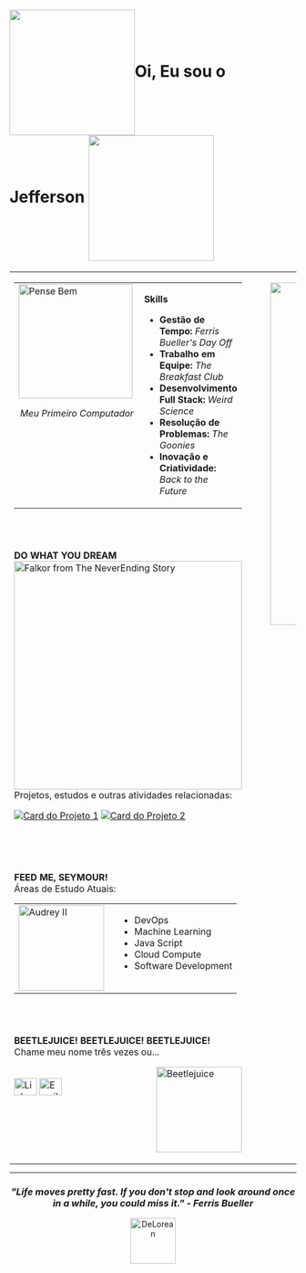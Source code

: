 <h1><img src="https://i.ibb.co/C34dkmV3/Transp.png" height="220" valign="middle">Oi, Eu sou o Jefferson  <img src="https://i.ibb.co/Rp8pmW26/Genius.png" height="220" valign="middle"> </h1>


     
<table width="100%" border="0" style="border: none; margin: 0; padding: 0;">
<tr valign="top">
<td width="65%" style="padding-right: 30px;">

<table width="100%" border="0" style="border: none;">
<tr valign="top">
<td width="220">
<img src="https://i.ibb.co/WvDrXXhk/Pense-Bem.png" alt="Pense Bem" width="200"/>
<p align="center"><i>Meu Primeiro Computador</i></p>
</td>
<td>
<p><strong>Skills</strong></p>
<ul>
<li><strong>Gestão de Tempo:</strong> <i>Ferris Bueller's Day Off</i></li>
<li><strong>Trabalho em Equipe:</strong> <i>The Breakfast Club</i></li>
<li><strong>Desenvolvimento Full Stack:</strong> <i>Weird Science</i></li>
<li><strong>Resolução de Problemas:</strong> <i>The Goonies</i></li>
<li><strong>Inovação e Criatividade:</strong> <i>Back to the Future</i></li>
</ul>
</td>
</tr>
</table>
<br><br>

   <table width="100%" border="0" style="border: none;">
        <tr valign="top">
            <p><strong>DO WHAT YOU DREAM</strong><img src="https://i.ibb.co/jZrjRjWB/Falkor.png" alt="Falkor from The NeverEnding Story" width="400"/><br></strong>
Projetos, estudos e outras atividades relacionadas:</p>
<p>
<a href="URL_DO_PROJETO_1"><img src="https://github-readme-stats.vercel.app/api/pin/?username=anuraghazra&repo=github-readme-stats&theme=dark" alt="Card do Projeto 1" /></a>
<a href="URL_DO_PROJETO_2"><img src="https://github-readme-stats.vercel.app/api/pin/?username=anuraghazra&repo=convoychat&theme=dark" alt="Card do Projeto 2" /></a>
</p>
</td>
</tr>
</table>

<br><br>
<p><strong>FEED ME, SEYMOUR!</strong>
<br>Áreas de Estudo Atuais:</p>
<table width="100%" border="0" style="border: none; margin: 0; padding: 0;">
  <tr valign="top">
    <td width="160">
      <img src="https://i.ibb.co/ks4kZ6ph/Audrey.png" alt="Audrey II" width="150"/>
    </td>
    <td>
      <ul>
        <li>DevOps</li>
        <li>Machine Learning</li>
        <li>Java Script</li>
        <li>Cloud Compute</li>
        <li>Software Development</li>
      </ul>
    </td>
  </tr>
</table>

<br><br>

<p><strong>BEETLEJUICE! BEETLEJUICE! BEETLEJUICE!</strong><br>
Chame meu nome três vezes ou...</p>
   <table width="100%" border="0" style="border: none;">
        <tr valign="top">
          <p><img src="https://i.ibb.co/5hRRvH0x/bettleverde.png" alt="Beetlejuice" valign="middle" align="right" width="150"/><br>
              <a href="URL_DO_SEU_LINKEDIN" target="blank"><img align="center" src="https://raw.githubusercontent.com/rahuldkjain/github-profile-readme-generator/master/src/images/icons/Social/linked-in-alt.svg" alt="LinkedIn" height="30" width="40" /></a>
              <a href="mailto:SEU_EMAIL@gmail.com" target="blank"><img align="center" src="https://simpleicons.org/icons/gmail.svg" alt="Email" height="30" width="40" /></a>
            </p>
                  </tr>
      </table>



  <td width="35%" style="padding-left: 20px;">
  <p align="center">
    <a href="https://github.com/jeffersonpenpen/jeffersonpenpen/blob/main/zoltar/activating.md">
      <img src="https://i.ibb.co/0PQCZmh/Zoltar-1.png" alt="Moeda inserida" width="600"/>
    </a>
  </p>
      <br><br><br>
      <div align="center">
        <p valign="middle"><h2><strong>TESOUROS</strong> &nbsp;&nbsp;&nbsp; <img src="https://i.ibb.co/nNmRqYjz/bau.png" alt="Goonies Treasure" valign="middle" height="140"/></h2>
        <img src="https://i.ibb.co/5g0d46GY/OCI.png" alt="Oracle Cloud Infrastructure Foundations Associate 2025" height="100"/>&nbsp;&nbsp;
        <img src="https://i.ibb.co/jn5zvVT/Academia.png" alt="Academia Globotech" height="80"/></p>
      </div>
    </td>
  </tr>
</table>

<hr>

<div align="center">
  <h3><i>"Life moves pretty fast. If you don't stop and look around once in a while, you could miss it." - Ferris Bueller</i></h3>
  <img src="https://i.ibb.co/yB4H3gyR/Delorean.png" alt="DeLorean" height="80"/>
  <br><br>
</div>
